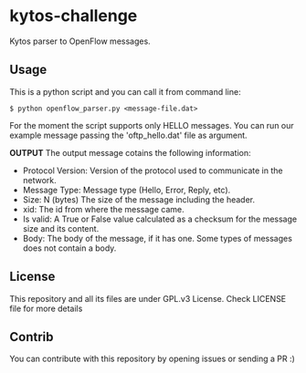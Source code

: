 # kytos-challenge
Kytos parser to OpenFlow messages.

## Usage
  This is a python script and you can call it from command line:

  ``$ python openflow_parser.py <message-file.dat>``

  For the moment the script supports only HELLO messages.
  You can run our example message passing the 'oftp_hello.dat' file as argument.

  **OUTPUT**
  The output message cotains the following information:

  - Protocol Version: Version of the protocol used to communicate in the network.
  - Message Type: Message type (Hello, Error, Reply, etc).
  - Size: N (bytes) The size of the message including the header.
  - xid: The id from where the message came.
  - Is valid: A True or False value calculated as a checksum for the message size and its content.
  - Body: The body of the message, if it has one. Some types of messages does not contain a body.


## License

  This repository and all its files are under GPL.v3 License.
  Check LICENSE file for more details

## Contrib

  You can contribute with this repository by opening issues or
  sending a PR :)
